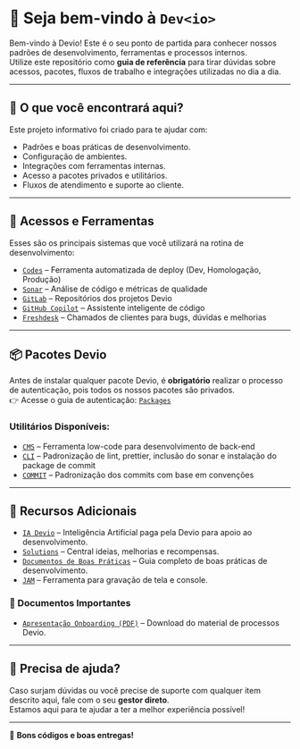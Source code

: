 # 👋 Seja bem-vindo à `Dev<io>`

Bem-vindo à Devio! Este é o seu ponto de partida para conhecer nossos padrões de desenvolvimento, ferramentas e processos internos.  
Utilize este repositório como **guia de referência** para tirar dúvidas sobre acessos, pacotes, fluxos de trabalho e integrações utilizadas no dia a dia.

---

## 🧭 O que você encontrará aqui?

Este projeto informativo foi criado para te ajudar com:

- Padrões e boas práticas de desenvolvimento.
- Configuração de ambientes.
- Integrações com ferramentas internas.
- Acesso a pacotes privados e utilitários.
- Fluxos de atendimento e suporte ao cliente.

---

## 🔐 Acessos e Ferramentas

Esses são os principais sistemas que você utilizará na rotina de desenvolvimento:

- [`Codes`](https://github.com/deviobr/GUIDE/blob/main/CODES.md) – Ferramenta automatizada de deploy (Dev, Homologação, Produção)
- [`Sonar`](https://github.com/deviobr/GUIDE/blob/main/SONAR.md) – Análise de código e métricas de qualidade
- [`GitLab`](https://github.com/deviobr/GUIDE/blob/main/GITLAB.md) – Repositórios dos projetos Devio
- [`GitHub Copilot`](https://github.com/deviobr/GUIDE/blob/main/GITHUB_COPILOT.md) – Assistente inteligente de código
- [`Freshdesk`](https://github.com/deviobr/GUIDE/blob/main/FRESHDESK.md) – Chamados de clientes para bugs, dúvidas e melhorias

---

## 📦 Pacotes Devio

Antes de instalar qualquer pacote Devio, é **obrigatório** realizar o processo de autenticação, pois todos os nossos pacotes são privados.  
👉 Acesse o guia de autenticação: [`Packages`](https://github.com/deviobr/GUIDE/blob/main/PACKAGES.md)

### Utilitários Disponíveis:

- [`CMS`](https://github.com/deviobr/-PACKAGE-CMS/pkgs/npm/cms) – Ferramenta low-code para desenvolvimento de back-end
- [`CLI`](https://github.com/deviobr/-PACKAGE-CLI/pkgs/npm/cli) – Padronização de lint, prettier, inclusão do sonar e instalação do package de commit
- [`COMMIT`](https://github.com/deviobr/-PACKAGE-COMMIT/pkgs/npm/commit) – Padronização dos commits com base em convenções

---

## 🧠 Recursos Adicionais

- [`IA Devio`](https://ai.devio.codes) – Inteligência Artificial paga pela Devio para apoio ao desenvolvimento.
- [`Solutions`](https://devio.canny.io/) – Central ideias, melhorias e recompensas.
- [`Documentos de Boas Práticas`](https://doc.clickup.com/3140578/d/h/2zuz2-4377/043458276acff70) – Guia completo de boas práticas de desenvolvimento.
- [`JAM`](https://jam.dev/) – Ferramenta para gravação de tela e console.

### 📄 Documentos Importantes

- [`Apresentação Onboarding (PDF)`](./Apresentação%20Onboarding.pdf) – Download do material de processos Devio.

---

## 📣 Precisa de ajuda?

Caso surjam dúvidas ou você precise de suporte com qualquer item descrito aqui, fale com o seu **gestor direto**.  
Estamos aqui para te ajudar a ter a melhor experiência possível!

---

🚀 **Bons códigos e boas entregas!**
